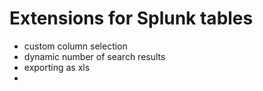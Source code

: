 # Extensions for Splunk tables

- custom column selection
- dynamic number of search results
- exporting as xls
- 

